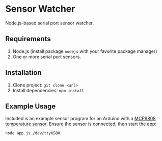 Sensor Watcher
==============

Node.js-based serial port sensor watcher.

Requirements
------------

1. Node.js (install package `nodejs` with your favorite package manager)
2. One or more serial port sensors.

Installation
------------

1. Clone project: `git clone <url>`
2. Install dependencies: `npm install`

Example Usage
-------------

Included is an example sensor program for an Arduino with a [MCP9808 temperature sensor](https://www.adafruit.com/products/1782). Ensure the sensor is connected, then start the app:

```
node app.js /dev/ttyUSB0
```